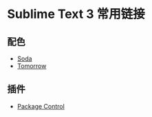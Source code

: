 # Sublime Text 3 常用链接

## 配色

 * [Soda](http://buymeasoda.github.io/soda-theme/)
 * [Tomorrow](https://github.com/chriskempson/tomorrow-theme/tree/master/textmate)

## 插件

 * [Package Control](https://packagecontrol.io/)
